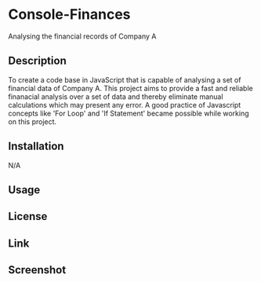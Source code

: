 # Console-Finances
Analysing the financial records of Company A

## Description
To create a code base in JavaScript that is capable of analysing a set of financial data of Company A.
This project aims to provide a fast and reliable finanacial analysis over a set of data and thereby eliminate manual calculations which may present any error. A good practice of Javascript concepts like 'For Loop' and 'If Statement' became possible while working on this project.


## Installation

N/A


## Usage


## License


## Link


## Screenshot


